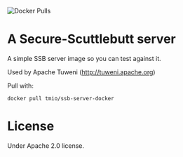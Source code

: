 ![Docker Pulls](https://img.shields.io/docker/pulls/tmio/ssb-server-docker)

# A Secure-Scuttlebutt server

A simple SSB server image so you can test against it.

Used by Apache Tuweni (http://tuweni.apache.org)

Pull with: 

`docker pull tmio/ssb-server-docker`

# License

Under Apache 2.0 license.